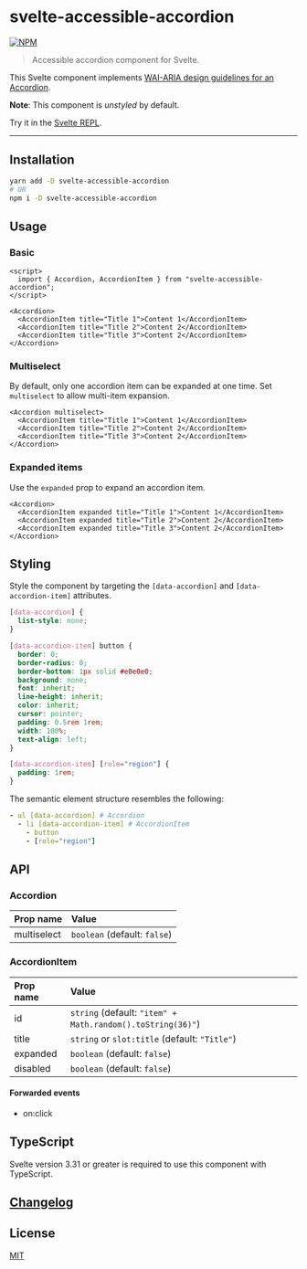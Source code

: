 # svelte-accessible-accordion

[![NPM][npm]][npm-url]

> Accessible accordion component for Svelte.

<!-- REPO_URL -->

This Svelte component implements [WAI-ARIA design guidelines for an Accordion](https://www.w3.org/TR/wai-aria-practices/examples/accordion/accordion.html).

**Note**: This component is _unstyled_ by default.

Try it in the [Svelte REPL](https://svelte.dev/repl/85be3a105c3f4fe0892150380914be96).

---

<!-- TOC -->

## Installation

```bash
yarn add -D svelte-accessible-accordion
# OR
npm i -D svelte-accessible-accordion
```

## Usage

### Basic

```svelte
<script>
  import { Accordion, AccordionItem } from "svelte-accessible-accordion";
</script>

<Accordion>
  <AccordionItem title="Title 1">Content 1</AccordionItem>
  <AccordionItem title="Title 2">Content 2</AccordionItem>
  <AccordionItem title="Title 3">Content 2</AccordionItem>
</Accordion>

```

### Multiselect

By default, only one accordion item can be expanded at one time. Set `multiselect` to allow multi-item expansion.

```svelte
<Accordion multiselect>
  <AccordionItem title="Title 1">Content 1</AccordionItem>
  <AccordionItem title="Title 2">Content 2</AccordionItem>
  <AccordionItem title="Title 3">Content 2</AccordionItem>
</Accordion>

```

### Expanded items

Use the `expanded` prop to expand an accordion item.

```svelte
<Accordion>
  <AccordionItem expanded title="Title 1">Content 1</AccordionItem>
  <AccordionItem expanded title="Title 2">Content 2</AccordionItem>
  <AccordionItem expanded title="Title 3">Content 2</AccordionItem>
</Accordion>

```

## Styling

Style the component by targeting the `[data-accordion]` and `[data-accordion-item]` attributes.

```css
[data-accordion] {
  list-style: none;
}

[data-accordion-item] button {
  border: 0;
  border-radius: 0;
  border-bottom: 1px solid #e0e0e0;
  background: none;
  font: inherit;
  line-height: inherit;
  color: inherit;
  cursor: pointer;
  padding: 0.5rem 1rem;
  width: 100%;
  text-align: left;
}

[data-accordion-item] [role="region"] {
  padding: 1rem;
}
```

The semantic element structure resembles the following:

```yml
- ul [data-accordion] # Accordion
  - li [data-accordion-item] # AccordionItem
    - button
    - [role="region"]
```

## API

### Accordion

| Prop name   | Value                        |
| :---------- | :--------------------------- |
| multiselect | `boolean` (default: `false`) |

### AccordionItem

| Prop name | Value                                                      |
| :-------- | :--------------------------------------------------------- |
| id        | `string` (default: `"item" + Math.random().toString(36)"`) |
| title     | `string` or `slot:title` (default: `"Title"`)              |
| expanded  | `boolean` (default: `false`)                               |
| disabled  | `boolean` (default: `false`)                               |

#### Forwarded events

- on:click

## TypeScript

Svelte version 3.31 or greater is required to use this component with TypeScript.

## [Changelog](CHANGELOG.md)

## License

[MIT](LICENSE)

[npm]: https://img.shields.io/npm/v/svelte-accessible-accordion.svg?style=for-the-badge&color=%23ff3e00
[npm-url]: https://npmjs.com/package/svelte-accessible-accordion
